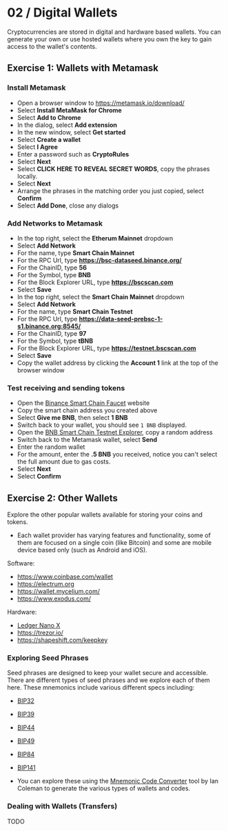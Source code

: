 # 02 / Digital Wallets

Cryptocurrencies are stored in digital and hardware based wallets.  You can generate your own or use hosted wallets where you own the key to gain access to the wallet's contents.

## Exercise 1: Wallets with Metamask

### Install Metamask

- Open a browser window to https://metamask.io/download/
- Select **Install MetaMask for Chrome**
- Select **Add to Chrome**
- In the dialog, select **Add extension**
- In the new window, select **Get started**
- Select **Create a wallet**
- Select **I Agree**
- Enter a password such as **CryptoRules**
- Select **Next**
- Select **CLICK HERE TO REVEAL SECRET WORDS**, copy the phrases locally.
- Select **Next**
- Arrange the phrases in the matching order you just copied, select **Confirm**
- Select **Add Done**, close any dialogs

### Add Networks to Metamask

- In the top right, select the **Etherum Mainnet** dropdown
- Select **Add Network**
- For the name, type **Smart Chain Mainnet**
- For the RPC Url, type **https://bsc-dataseed.binance.org/**
- For the ChainID, type **56**
- For the Symbol, type **BNB**
- For the Block Explorer URL, type **https://bscscan.com**
- Select **Save**
- In the top right, select the **Smart Chain Mainnet** dropdown
- Select **Add Network**
- For the name, type **Smart Chain Testnet**
- For the RPC Url, type **https://data-seed-prebsc-1-s1.binance.org:8545/**
- For the ChainID, type **97**
- For the Symbol, type **tBNB**
- For the Block Explorer URL, type **https://testnet.bscscan.com**
- Select **Save**
- Copy the wallet address by clicking the **Account 1** link at the top of the browser window

### Test receiving and sending tokens

- Open the [Binance Smart Chain Faucet](https://testnet.binance.org/faucet-smart) website
- Copy the smart chain address you created above
- Select **Give me BNB**, then select **1 BNB**
- Switch back to your wallet, you should see `1 BNB` displayed.
- Open the [BNB Smart Chain Testnet Explorer](https://testnet.bscscan.com/), copy a random address
- Switch back to the Metamask wallet, select **Send**
- Enter the random wallet
- For the amount, enter the **.5 BNB** you received, notice you can't select the full amount due to gas costs.
- Select **Next**
- Select **Confirm**

## Exercise 2: Other Wallets

Explore the other popular wallets available for storing your coins and tokens.

- Each wallet provider has varying features and functionality, some of them are focused on a single coin (like Bitcoin) and some are mobile device based only (such as Android and iOS).

Software:

- https://www.coinbase.com/wallet
- https://electrum.org
- https://wallet.mycelium.com/
- https://www.exodus.com/

Hardware:

- [Ledger Nano X](https://secure.money.com/pr/sa58b80ad920?ap_referrer=https%3A%2F%2Fmoney.com%2Fbest-crypto-wallets%2F&apnavid=18f7b5267c3a4966fe7d0af61d1f8d24)
- https://trezor.io/
- https://shapeshift.com/keepkey

### Exploring Seed Phrases

Seed phrases are designed to keep your wallet secure and accessible.  There are different types of seed phrases and we explore each of them here.  These mnemonics include various different specs including:

- [BIP32](https://github.com/bitcoin/bips/blob/master/bip-0032.mediawiki)
- [BIP39](https://github.com/bitcoin/bips/blob/master/bip-0039.mediawiki)
- [BIP44](https://github.com/bitcoin/bips/blob/master/bip-0044.mediawiki)
- [BIP49](https://github.com/bitcoin/bips/blob/master/bip-0049.mediawiki)
- [BIP84](https://github.com/bitcoin/bips/blob/master/bip-0084.mediawiki)
- [BIP141](https://github.com/bitcoin/bips/blob/master/bip-0141.mediawiki)

- You can explore these using the [Mnemonic Code Converter](https://iancoleman.io/bip39/) tool by Ian Coleman to generate the various types of wallets and codes.
  

### Dealing with Wallets (Transfers)

TODO